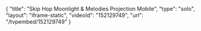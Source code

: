 {
    "title": "Skip Hop Moonlight & Melodies Projection Mobile",
    "type": "solo",
    "layout": "iframe-static",
    "videoId": "152129749",
    "url": "\/tvpembed\/152129749"
}